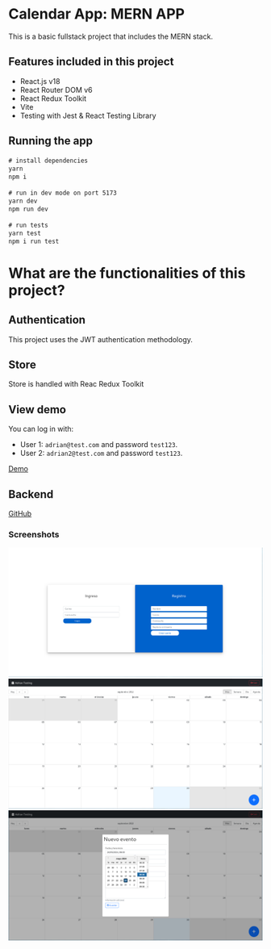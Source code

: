 # Calendar App: MERN APP

This is a basic fullstack project that includes the MERN stack.

## Features included in this project

- React.js v18
- React Router DOM v6
- React Redux Toolkit
- Vite
- Testing with Jest & React Testing Library

## Running the app

```
# install dependencies
yarn
npm i

# run in dev mode on port 5173
yarn dev
npm run dev

# run tests
yarn test
npm i run test
```

# What are the functionalities of this project?

## Authentication

This project uses the JWT authentication methodology.

## Store

Store is handled with Reac Redux Toolkit

## View demo

You can log in with:
  - User 1: `adrian@test.com` and password `test123`.
  - User 2: `adrian2@test.com` and password `test123`.

[Demo](https://calendar-mern-alxs.netlify.app)

## Backend

[GitHub](https://github.com/AlexMartin998/calendar-backend-node)

### Screenshots

![LogIn](.screenshots/login.png)
![Admi](.screenshots/home.png)
![SignUp](.screenshots/modal.png)
